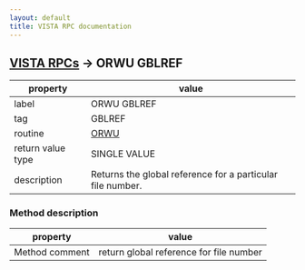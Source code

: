 ```yaml
---
layout: default
title: VISTA RPC documentation
---
```




## [VISTA RPCs](TableOfContent.md) &#8594; ORWU GBLREF 

 property | value 
--- | --- 
 label | ORWU GBLREF
 tag | GBLREF
 routine | [ORWU](http://code.osehra.org/dox/Routine_ORWU_source.html)
 return value type | SINGLE VALUE
 description | Returns the global reference for a particular file number.


### Method description

 property | value 
--- | --- 
 Method comment | return global reference for file number